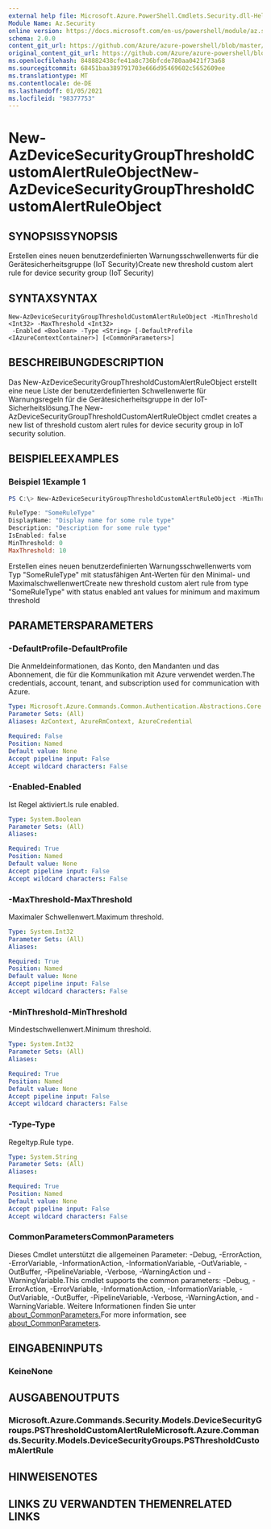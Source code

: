 ```yaml
---
external help file: Microsoft.Azure.PowerShell.Cmdlets.Security.dll-Help.xml
Module Name: Az.Security
online version: https://docs.microsoft.com/en-us/powershell/module/az.security/New-AzDeviceSecurityGroupThresholdCustomAlertRuleObject
schema: 2.0.0
content_git_url: https://github.com/Azure/azure-powershell/blob/master/src/Security/Security/help/New-AzDeviceSecurityGroupThresholdCustomAlertRuleObject.md
original_content_git_url: https://github.com/Azure/azure-powershell/blob/master/src/Security/Security/help/New-AzDeviceSecurityGroupThresholdCustomAlertRuleObject.md
ms.openlocfilehash: 848882438cfe41a8c736bfcde780aa0421f73a68
ms.sourcegitcommit: 68451baa389791703e666d95469602c5652609ee
ms.translationtype: MT
ms.contentlocale: de-DE
ms.lasthandoff: 01/05/2021
ms.locfileid: "98377753"
---
```

# <span data-ttu-id="1335d-101">New-AzDeviceSecurityGroupThresholdCustomAlertRuleObject</span><span class="sxs-lookup"><span data-stu-id="1335d-101">New-AzDeviceSecurityGroupThresholdCustomAlertRuleObject</span></span>

## <span data-ttu-id="1335d-102">SYNOPSIS</span><span class="sxs-lookup"><span data-stu-id="1335d-102">SYNOPSIS</span></span>
<span data-ttu-id="1335d-103">Erstellen eines neuen benutzerdefinierten Warnungsschwellenwerts für die Gerätesicherheitsgruppe (IoT Security)</span><span class="sxs-lookup"><span data-stu-id="1335d-103">Create new threshold custom alert rule for device security group (IoT Security)</span></span>

## <span data-ttu-id="1335d-104">SYNTAX</span><span class="sxs-lookup"><span data-stu-id="1335d-104">SYNTAX</span></span>

```
New-AzDeviceSecurityGroupThresholdCustomAlertRuleObject -MinThreshold <Int32> -MaxThreshold <Int32>
 -Enabled <Boolean> -Type <String> [-DefaultProfile <IAzureContextContainer>] [<CommonParameters>]
```

## <span data-ttu-id="1335d-105">BESCHREIBUNG</span><span class="sxs-lookup"><span data-stu-id="1335d-105">DESCRIPTION</span></span>
<span data-ttu-id="1335d-106">Das New-AzDeviceSecurityGroupThresholdCustomAlertRuleObject erstellt eine neue Liste der benutzerdefinierten Schwellenwerte für Warnungsregeln für die Gerätesicherheitsgruppe in der IoT-Sicherheitslösung.</span><span class="sxs-lookup"><span data-stu-id="1335d-106">The New-AzDeviceSecurityGroupThresholdCustomAlertRuleObject cmdlet creates a new list of threshold custom alert rules for device security group in IoT security solution.</span></span>

## <span data-ttu-id="1335d-107">BEISPIELE</span><span class="sxs-lookup"><span data-stu-id="1335d-107">EXAMPLES</span></span>

### <span data-ttu-id="1335d-108">Beispiel 1</span><span class="sxs-lookup"><span data-stu-id="1335d-108">Example 1</span></span>
```powershell
PS C:\> New-AzDeviceSecurityGroupThresholdCustomAlertRuleObject -MinThreshold 0 -MaxThreshold 10 -Enabled $true -Type "SomeRuleType"

RuleType: "SomeRuleType"
DisplayName: "Display name for some rule type"
Description: "Description for some rule type"
IsEnabled: false
MinThreshold: 0
MaxThreshold: 10
```

<span data-ttu-id="1335d-109">Erstellen eines neuen benutzerdefinierten Warnungsschwellenwerts vom Typ "SomeRuleType" mit statusfähigen Ant-Werten für den Minimal- und Maximalschwellenwert</span><span class="sxs-lookup"><span data-stu-id="1335d-109">Create new threshold custom alert rule from type "SomeRuleType" with status enabled ant values for minimum and maximum threshold</span></span>

## <span data-ttu-id="1335d-110">PARAMETERS</span><span class="sxs-lookup"><span data-stu-id="1335d-110">PARAMETERS</span></span>

### <span data-ttu-id="1335d-111">-DefaultProfile</span><span class="sxs-lookup"><span data-stu-id="1335d-111">-DefaultProfile</span></span>
<span data-ttu-id="1335d-112">Die Anmeldeinformationen, das Konto, den Mandanten und das Abonnement, die für die Kommunikation mit Azure verwendet werden.</span><span class="sxs-lookup"><span data-stu-id="1335d-112">The credentials, account, tenant, and subscription used for communication with Azure.</span></span>

```yaml
Type: Microsoft.Azure.Commands.Common.Authentication.Abstractions.Core.IAzureContextContainer
Parameter Sets: (All)
Aliases: AzContext, AzureRmContext, AzureCredential

Required: False
Position: Named
Default value: None
Accept pipeline input: False
Accept wildcard characters: False
```

### <span data-ttu-id="1335d-113">-Enabled</span><span class="sxs-lookup"><span data-stu-id="1335d-113">-Enabled</span></span>
<span data-ttu-id="1335d-114">Ist Regel aktiviert.</span><span class="sxs-lookup"><span data-stu-id="1335d-114">Is rule enabled.</span></span>

```yaml
Type: System.Boolean
Parameter Sets: (All)
Aliases:

Required: True
Position: Named
Default value: None
Accept pipeline input: False
Accept wildcard characters: False
```

### <span data-ttu-id="1335d-115">-MaxThreshold</span><span class="sxs-lookup"><span data-stu-id="1335d-115">-MaxThreshold</span></span>
<span data-ttu-id="1335d-116">Maximaler Schwellenwert.</span><span class="sxs-lookup"><span data-stu-id="1335d-116">Maximum threshold.</span></span>

```yaml
Type: System.Int32
Parameter Sets: (All)
Aliases:

Required: True
Position: Named
Default value: None
Accept pipeline input: False
Accept wildcard characters: False
```

### <span data-ttu-id="1335d-117">-MinThreshold</span><span class="sxs-lookup"><span data-stu-id="1335d-117">-MinThreshold</span></span>
<span data-ttu-id="1335d-118">Mindestschwellenwert.</span><span class="sxs-lookup"><span data-stu-id="1335d-118">Minimum threshold.</span></span>

```yaml
Type: System.Int32
Parameter Sets: (All)
Aliases:

Required: True
Position: Named
Default value: None
Accept pipeline input: False
Accept wildcard characters: False
```

### <span data-ttu-id="1335d-119">-Type</span><span class="sxs-lookup"><span data-stu-id="1335d-119">-Type</span></span>
<span data-ttu-id="1335d-120">Regeltyp.</span><span class="sxs-lookup"><span data-stu-id="1335d-120">Rule type.</span></span>

```yaml
Type: System.String
Parameter Sets: (All)
Aliases:

Required: True
Position: Named
Default value: None
Accept pipeline input: False
Accept wildcard characters: False
```

### <span data-ttu-id="1335d-121">CommonParameters</span><span class="sxs-lookup"><span data-stu-id="1335d-121">CommonParameters</span></span>
<span data-ttu-id="1335d-122">Dieses Cmdlet unterstützt die allgemeinen Parameter: -Debug, -ErrorAction, -ErrorVariable, -InformationAction, -InformationVariable, -OutVariable, -OutBuffer, -PipelineVariable, -Verbose, -WarningAction und -WarningVariable.</span><span class="sxs-lookup"><span data-stu-id="1335d-122">This cmdlet supports the common parameters: -Debug, -ErrorAction, -ErrorVariable, -InformationAction, -InformationVariable, -OutVariable, -OutBuffer, -PipelineVariable, -Verbose, -WarningAction, and -WarningVariable.</span></span> <span data-ttu-id="1335d-123">Weitere Informationen finden Sie unter [about_CommonParameters.](http://go.microsoft.com/fwlink/?LinkID=113216)</span><span class="sxs-lookup"><span data-stu-id="1335d-123">For more information, see [about_CommonParameters](http://go.microsoft.com/fwlink/?LinkID=113216).</span></span>

## <span data-ttu-id="1335d-124">EINGABEN</span><span class="sxs-lookup"><span data-stu-id="1335d-124">INPUTS</span></span>

### <span data-ttu-id="1335d-125">Keine</span><span class="sxs-lookup"><span data-stu-id="1335d-125">None</span></span>

## <span data-ttu-id="1335d-126">AUSGABEN</span><span class="sxs-lookup"><span data-stu-id="1335d-126">OUTPUTS</span></span>

### <span data-ttu-id="1335d-127">Microsoft.Azure.Commands.Security.Models.DeviceSecurityGroups.PSThresholdCustomAlertRule</span><span class="sxs-lookup"><span data-stu-id="1335d-127">Microsoft.Azure.Commands.Security.Models.DeviceSecurityGroups.PSThresholdCustomAlertRule</span></span>

## <span data-ttu-id="1335d-128">HINWEISE</span><span class="sxs-lookup"><span data-stu-id="1335d-128">NOTES</span></span>

## <span data-ttu-id="1335d-129">LINKS ZU VERWANDTEN THEMEN</span><span class="sxs-lookup"><span data-stu-id="1335d-129">RELATED LINKS</span></span>
